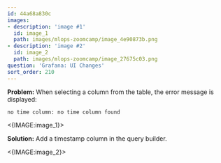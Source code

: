 ```yaml
---
id: 44a68a830c
images:
- description: 'image #1'
  id: image_1
  path: images/mlops-zoomcamp/image_4e90873b.png
- description: 'image #2'
  id: image_2
  path: images/mlops-zoomcamp/image_27675c03.png
question: 'Grafana: UI Changes'
sort_order: 210
---
```


**Problem:** When selecting a column from the table, the error message is displayed:

```
no time column: no time column found
```

<{IMAGE:image_1}>

**Solution:** Add a timestamp column in the query builder.

<{IMAGE:image_2}>